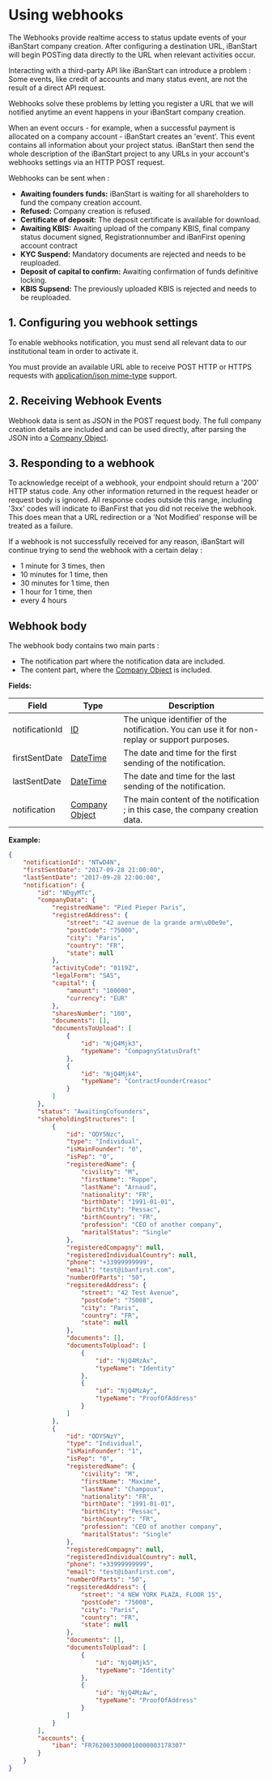 # Using webhooks #

The Webhooks provide realtime access to status update events of your iBanStart company creation. After configuring a destination URL, iBanStart will begin POSTing data directly to the URL when relevant activities occur.

Interacting with a third-party API like iBanStart can introduce a problem : Some events, like credit of accounts and many status event, are not the result of a direct API request.

Webhooks solve these problems by letting you register a URL that we will notified anytime an event happens in your iBanStart company creation.

When an event occurs - for example, when a successful payment is allocated on a company account - iBanStart creates an 'event'. 
This event contains all information about your project status. iBanStart then send the whole description of the iBanStart project to any URLs in your account's webhooks settings via an HTTP POST request.

Webhooks can be sent when :

* **Awaiting founders funds:** iBanStart is waiting for all shareholders to fund the company creation account.
* **Refused:** Company creation is refused.
* **Certificate of deposit:** The deposit certificate is available for download.
* **Awaiting KBIS:** Awaiting upload of the company KBIS, final company status document signed, Registrationnumber and iBanFirst opening account contract
* **KYC Suspend:** Mandatory documents are rejected and needs to be reuploaded.
* **Deposit of capital to confirm:** Awaiting confirmation of funds definitive locking.
* **KBIS Supsend:** The previously uploaded KBIS is rejected and needs to be reuploaded.

## 1. Configuring you webhook settings ##

To enable webhooks notification, you must send all relevant data to our institutional team in order to activate it.

You must provide an available URL able to receive POST HTTP or HTTPS requests with [application/json mime-type](https://en.wikipedia.org/wiki/JSON#MIME_type) support.

## 2. Receiving Webhook Events ##

Webhook data is sent as JSON in the POST request body. The full company creation details are included and can be used directly, after parsing the JSON into a [Company Object](../services/API_compagny_creation.md#company_object).

## 3. Responding to a webhook ##

To acknowledge receipt of a webhook, your endpoint should return a '200' HTTP status code. Any other information returned in the request header or request body is ignored. All response codes outside this range, including '3xx' codes will indicate to iBanFirst that you did not receive the webhook. This does mean that a URL redirection or a 'Not Modified' response will be treated as a failure.

If a webhook is not successfully received for any reason, iBanStart will continue trying to send the webhook with a certain delay :

* 1 minute for 3 times, then
* 10 minutes for 1 time, then 
* 30 minutes for 1 time, then 
* 1 hour for 1 time, then 
* every 4 hours

## Webhook body

The webhook body contains two main parts :

* The notification part where the notification data are included.
* The content part, where the [Company Object](../services/API_compagny_creation.md#company_object) is included.

**Fields:**

| Field | Type | Description |
|-------|------|-------------|
| notificationId | [ID](../conventions/formattingConventions.md#type_id) | The unique identifier of the notification. You can use it for non-replay or support purposes. |
| firstSentDate | [DateTime](../conventions/formattingConventions.md#type_datetime) | The date and time for the first sending of the notification. |
| lastSentDate | [DateTime](../conventions/formattingConventions.md#type_datetime) | The date and time for the last sending of the notification. |
| notification | [Company Object](../services/API_compagny_creation.md#company_object) | The main content of the notification ; in this case, the company creation data. |

**Example:** 
```json
{
	"notificationId": "NTwD4N",
	"firstSentDate": "2017-09-28 21:00:00",
	"lastSentDate": "2017-09-28 22:00:00",
	"notification": {
	    "id": "NDgyMTc",
	    "companyData": {
	        "registredName": "Pied Pieper Paris",
	        "registredAddress": {
	            "street": "42 avenue de la grande arm\u00e9e",
	            "postCode": "75000",
	            "city": "Paris",
	            "country": "FR",
	            "state": null
	        },
	        "activityCode": "0119Z",
	        "legalForm": "SAS",
	        "capital": {
	            "amount": "100000",
	            "currency": "EUR"
	        },
	        "sharesNumber": "100",
	        "documents": [],
	        "documentsToUpload": [
	            {
	                "id": "NjQ4Mjk3",
	                "typeName": "CompagnyStatusDraft"
	            },
	            {
	                "id": "NjQ4Mjk4",
	                "typeName": "ContractFounderCreasoc"
	            }
	        ]
	    },
	    "status": "AwaitingCofounders",
	    "shareholdingStructures": [
	        {
	            "id": "ODY5Nzc",
	            "type": "Individual",
	            "isMainFounder": "0",
	            "isPep": "0",
	            "registeredName": {
	                "civility": "M",
	                "firstName": "Ruppe",
	                "lastName": "Arnaud",
	                "nationality": "FR",
	                "birthDate": "1991-01-01",
	                "birthCity": "Pessac",
	                "birthCountry": "FR",
	                "profession": "CEO of another company",
	                "maritalStatus": "Single"
	            },
	            "registeredCompagny": null,
	            "registeredIndividualCountry": null,
	            "phone": "+33999999999",
	            "email": "test@ibanfirst.com",
	            "numberOfParts": "50",
	            "regsiteredAddress": {
	                "street": "42 Test Avenue",
	                "postCode": "75008",
	                "city": "Paris",
	                "country": "FR",
	                "state": null
	            },
	            "documents": [],
	            "documentsToUpload": [
	                {
	                    "id": "NjQ4MzAx",
	                    "typeName": "Identity"
	                },
	                {
	                    "id": "NjQ4MzAy",
	                    "typeName": "ProofOfAddress"
	                }
	            ]
	        },
	        {
	            "id": "ODY5NzY",
	            "type": "Individual",
	            "isMainFounder": "1",
	            "isPep": "0",
	            "registeredName": {
	                "civility": "M",
	                "firstName": "Maxime",
	                "lastName": "Champoux",
	                "nationality": "FR",
	                "birthDate": "1991-01-01",
	                "birthCity": "Pessac",
	                "birthCountry": "FR",
	                "profession": "CEO of another company",
	                "maritalStatus": "Single"
	            },
	            "registeredCompagny": null,
	            "registeredIndividualCountry": null,
	            "phone": "+33999999999",
	            "email": "test@ibanfirst.com",
	            "numberOfParts": "50",
	            "regsiteredAddress": {
	                "street": "4 NEW YORK PLAZA, FLOOR 15",
	                "postCode": "75008",
	                "city": "Paris",
	                "country": "FR",
	                "state": null
	            },
	            "documents": [],
	            "documentsToUpload": [
	                {
	                    "id": "NjQ4Mjk5",
	                    "typeName": "Identity"
	                },
	                {
	                    "id": "NjQ4MzAw",
	                    "typeName": "ProofOfAddress"
	                }
	            ]
	        }
	    ],
	    "accounts": {
	        "iban": "FR7620033000010000003178307"
	    }
	}	
}
```
